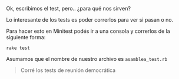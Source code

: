 Ok, escribimos el test, pero.. ¿para qué nos sirven?

Lo interesante de los tests es poder correrlos para ver si pasan o no.

Para hacer esto en Minitest podés ir a una consola y correrlos de la siguiente forma: 

`rake test`

Asumamos que el nombre de nuestro archivo es `asamblea_test.rb`

> Corré los tests de reunión democrática